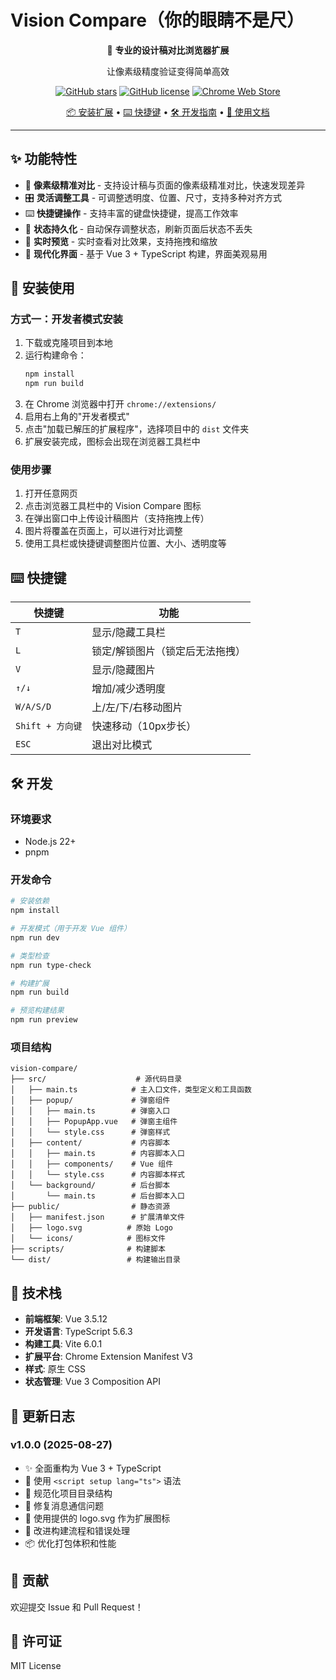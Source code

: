 # Vision Compare（你的眼睛不是尺）

<div align="center">

🎯 **专业的设计稿对比浏览器扩展**

让像素级精度验证变得简单高效

[![GitHub stars](https://img.shields.io/github/stars/your-username/vision-compare?style=flat-square)](https://github.com/your-username/vision-compare/stargazers)
[![GitHub license](https://img.shields.io/github/license/your-username/vision-compare?style=flat-square)](https://github.com/your-username/vision-compare/blob/main/LICENSE)
[![Chrome Web Store](https://img.shields.io/badge/Chrome-Web%20Store-blue?style=flat-square)](https://chrome.google.com/webstore)

[📦 安装扩展](#-安装使用) • [⌨️ 快捷键](#️-快捷键指南) • [🛠️ 开发指南](#️-开发指南) • [📖 使用文档](#-使用说明)

</div>

---

## ✨ 功能特性

- 🎯 **像素级精准对比** - 支持设计稿与页面的像素级精准对比，快速发现差异
- 🎛️ **灵活调整工具** - 可调整透明度、位置、尺寸，支持多种对齐方式
- ⌨️ **快捷键操作** - 支持丰富的键盘快捷键，提高工作效率
- 💾 **状态持久化** - 自动保存调整状态，刷新页面后状态不丢失
- 🔄 **实时预览** - 实时查看对比效果，支持拖拽和缩放
- 🎨 **现代化界面** - 基于 Vue 3 + TypeScript 构建，界面美观易用

## 🚀 安装使用

### 方式一：开发者模式安装

1. 下载或克隆项目到本地
2. 运行构建命令：
   ```bash
   npm install
   npm run build
   ```
3. 在 Chrome 浏览器中打开 `chrome://extensions/`
4. 启用右上角的"开发者模式"
5. 点击"加载已解压的扩展程序"，选择项目中的 `dist` 文件夹
6. 扩展安装完成，图标会出现在浏览器工具栏中

### 使用步骤

1. 打开任意网页
2. 点击浏览器工具栏中的 Vision Compare 图标
3. 在弹出窗口中上传设计稿图片（支持拖拽上传）
4. 图片将覆盖在页面上，可以进行对比调整
5. 使用工具栏或快捷键调整图片位置、大小、透明度等

## ⌨️ 快捷键

| 快捷键 | 功能 |
|--------|------|
| `T` | 显示/隐藏工具栏 |
| `L` | 锁定/解锁图片（锁定后无法拖拽） |
| `V` | 显示/隐藏图片 |
| `↑/↓` | 增加/减少透明度 |
| `W/A/S/D` | 上/左/下/右移动图片 |
| `Shift + 方向键` | 快速移动（10px步长） |
| `ESC` | 退出对比模式 |

## 🛠️ 开发

### 环境要求

- Node.js 22+
- pnpm

### 开发命令

```bash
# 安装依赖
npm install

# 开发模式（用于开发 Vue 组件）
npm run dev

# 类型检查
npm run type-check

# 构建扩展
npm run build

# 预览构建结果
npm run preview
```

### 项目结构

```
vision-compare/
├── src/                    # 源代码目录
│   ├── main.ts            # 主入口文件，类型定义和工具函数
│   ├── popup/             # 弹窗组件
│   │   ├── main.ts        # 弹窗入口
│   │   ├── PopupApp.vue   # 弹窗主组件
│   │   └── style.css      # 弹窗样式
│   ├── content/           # 内容脚本
│   │   ├── main.ts        # 内容脚本入口
│   │   ├── components/    # Vue 组件
│   │   └── style.css      # 内容脚本样式
│   └── background/        # 后台脚本
│       └── main.ts        # 后台脚本入口
├── public/                # 静态资源
│   ├── manifest.json      # 扩展清单文件
│   ├── logo.svg          # 原始 Logo
│   └── icons/            # 图标文件
├── scripts/              # 构建脚本
└── dist/                 # 构建输出目录
```

## 🔧 技术栈

- **前端框架**: Vue 3.5.12
- **开发语言**: TypeScript 5.6.3
- **构建工具**: Vite 6.0.1
- **扩展平台**: Chrome Extension Manifest V3
- **样式**: 原生 CSS
- **状态管理**: Vue 3 Composition API

## 📝 更新日志

### v1.0.0 (2025-08-27)

- ✨ 全面重构为 Vue 3 + TypeScript
- 🎨 使用 `<script setup lang="ts">` 语法
- 📁 规范化项目目录结构
- 🔧 修复消息通信问题
- 🎯 使用提供的 logo.svg 作为扩展图标
- 🚀 改进构建流程和错误处理
- 📦 优化打包体积和性能

## 🤝 贡献

欢迎提交 Issue 和 Pull Request！

## 📄 许可证

MIT License
